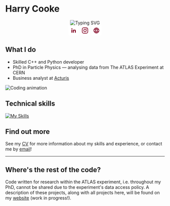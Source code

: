 # Harry Cooke
<p align="center">
<!-- typing banner -->
<img src="https://readme-typing-svg.demolab.com?font=Iosevka&weight=900&size=24&duration=4000&pause=500&color=800020&center=true&vCenter=true&random=false&width=435&height=30&lines=Experienced+C%2B%2B%2FPython+developer;10%2B+years+of+programming+experience;PhD+in+Particle+Physics" alt="Typing SVG"/>
<br>
<!-- socials -->
<a href="https://www.linkedin.com/in/harry-cooke-5507512a5/"><img width="32px" alt="LinkedIn" title="LinkedIn" src="resources/linkedin.png"/></a>
<a href="https://www.instagram.com/hazza4569/"><img width="32px" alt="Instagram" title="Instagram" src="resources/instagram.png"/></a>
<a href="https://hazza4569.github.io/web-portfolio/"><img width="32px" alt="Website" title="Website" src="resources/web.png"/></a>
</p>

## What I do

 - Skilled C++ and Python developer
 - PhD in Particle Physics &mdash; analysing data from The ATLAS Experiment at CERN
 - Business analyst at [Acturis](https://www.acturis.com)

<img alt="Coding animation" height=250 width=400 style="object-fit: cover" src="https://images.squarespace-cdn.com/content/v1/5769fc401b631bab1addb2ab/1541580611624-TE64QGKRJG8SWAIUS7NS/ke17ZwdGBToddI8pDm48kPoswlzjSVMM-SxOp7CV59BZw-zPPgdn4jUwVcJE1ZvWQUxwkmyExglNqGp0IvTJZamWLI2zvYWH8K3-s_4yszcp2ryTI0HqTOaaUohrI8PI6FXy8c9PWtBlqAVlUS5izpdcIXDZqDYvprRqZ29Pw0o/coding-freak.gif" />

## Technical skills
[![My Skills](https://skillicons.dev/icons?i=cpp,py,c,bash,js,html,css,cmake,git,linux,latex,vim)](https://skillicons.dev)

## Find out more

See my [CV](https://github.com/Hazza4569/cv/blob/master/cv.pdf) for more information about my skills and experience, or contact me by [email](mailto:hcooke006@aol.com)!

---

## Where's the rest of the code?

Code written for research within the ATLAS experiment, i.e. throughout my PhD, cannot be shared due to the experiment's data access policy. A description of these projects, along with all projects here, will be found on my [website](https://hazza4569.github.io/web-portfolio) (work in progress!).
